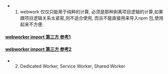 

- 1. webwork 仅仅只能用于纯粹的计算, 必须是那种剥离项目逻辑的计算,如果跟项目逻辑关系太紧密,则不适合使用, 而且不能直接用来导入npm 包,使用起来不方便.
#### [webworker import 第三方 参考1](https://blog.csdn.net/qq_33040483/article/details/109574777)
#### [webworker import 第三方 参考2](https://juejin.cn/post/6844903935908675598)

- 2. Dedicated Worker, Service Worker, Shared Worker

